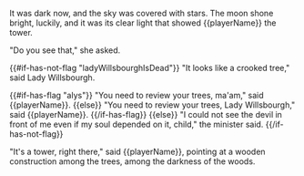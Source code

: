 It was dark now, and the sky was covered with stars. The moon shone bright, luckily, and it was its clear light that showed {{playerName}} the tower.

"Do you see that," she asked.

{{#if-has-not-flag "ladyWillsbourghIsDead"}}
"It looks like a crooked tree," said Lady Willsbourgh.

{{#if-has-flag "alys"}}
"You need to review your trees, ma'am," said {{playerName}}.
{{else}}
"You need to review your trees, Lady Willsbourgh," said {{playerName}}.
{{/if-has-flag}}
{{else}}
"I could not see the devil in front of me even if my soul depended on it, child," the minister said.
{{/if-has-not-flag}}

"It's a tower, right there," said {{playerName}}, pointing at a wooden construction among the trees, among the darkness of the woods.
